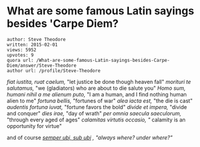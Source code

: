 # What are some famous Latin sayings besides 'Carpe Diem?

	author: Steve Theodore
	written: 2015-02-01
	views: 5952
	upvotes: 9
	quora url: /What-are-some-famous-Latin-sayings-besides-Carpe-Diem/answer/Steve-Theodore
	author url: /profile/Steve-Theodore


_fiat iustita, ruat caelum,_  "let justice be done though heaven fall"
_morituri te salutamus,_ "we (gladiators) who are about to die salute you" 
_Homo sum, humani nihil a me alienum puto,_ "I am a human, and I find nothing human alien to me"
_fortuna bellis,_ "fortunes of war"
_alea iacta est,_ "the die is cast"
_audentis fortuna iuvat,_ "fortune favors the bold"
_divide et impera,_ "divide and conquer"
_dies irae,_ "day of wrath"
_per omnia saecula saeculorum,_ "through every aged of ages"
_calamitas virtutis occasio, "_ calamity is an opportunity for virtue"

and of course
_[semper ubi, sub ubi](https://www.google.com/url?sa=t&rct=j&q=&esrc=s&source=web&cd=1&cad=rja&uact=8&ved=0CB4QFjAA&url=http%3A%2F%2Fwww.urbandictionary.com%2Fdefine.php%3Fterm%3DSemper%2Bubi%2Bsub%2Bubi&ei=SRHPVLrbOcf3oATuqYC4Dw&usg=AFQjCNE6sIeM6pTpGIlYWlrJVHzGiSbsHQ&sig2=5WdYO0Pcs55mRhsNKupTgg)_ _, "always where? under where?"_ 

